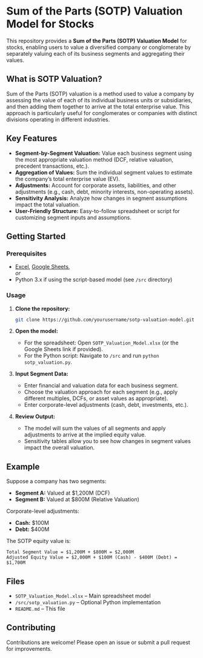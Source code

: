 # Sum of the Parts (SOTP) Valuation Model for Stocks

This repository provides a **Sum of the Parts (SOTP) Valuation Model** for stocks, enabling users to value a diversified company or conglomerate by separately valuing each of its business segments and aggregating their values.

## What is SOTP Valuation?

Sum of the Parts (SOTP) valuation is a method used to value a company by assessing the value of each of its individual business units or subsidiaries, and then adding them together to arrive at the total enterprise value. This approach is particularly useful for conglomerates or companies with distinct divisions operating in different industries.

## Key Features

- **Segment-by-Segment Valuation:** Value each business segment using the most appropriate valuation method (DCF, relative valuation, precedent transactions, etc.).
- **Aggregation of Values:** Sum the individual segment values to estimate the company’s total enterprise value (EV).
- **Adjustments:** Account for corporate assets, liabilities, and other adjustments (e.g., cash, debt, minority interests, non-operating assets).
- **Sensitivity Analysis:** Analyze how changes in segment assumptions impact the total valuation.
- **User-Friendly Structure:** Easy-to-follow spreadsheet or script for customizing segment inputs and assumptions.

## Getting Started

### Prerequisites

- [Excel](https://www.microsoft.com/en/microsoft-365/excel), [Google Sheets](https://sheets.google.com/),  
  _or_
- Python 3.x if using the script-based model (see `/src` directory)

### Usage

1. **Clone the repository:**
    ```bash
    git clone https://github.com/yourusername/sotp-valuation-model.git
    ```
2. **Open the model:**
    - For the spreadsheet: Open `SOTP_Valuation_Model.xlsx` (or the Google Sheets link if provided).
    - For the Python script: Navigate to `/src` and run `python sotp_valuation.py`.

3. **Input Segment Data:**
    - Enter financial and valuation data for each business segment.
    - Choose the valuation approach for each segment (e.g., apply different multiples, DCFs, or asset values as appropriate).
    - Enter corporate-level adjustments (cash, debt, investments, etc.).

4. **Review Output:**
    - The model will sum the values of all segments and apply adjustments to arrive at the implied equity value.
    - Sensitivity tables allow you to see how changes in segment values impact the overall valuation.

## Example

Suppose a company has two segments:
- **Segment A:** Valued at $1,200M (DCF)
- **Segment B:** Valued at $800M (Relative Valuation)

Corporate-level adjustments:
- **Cash:** $100M
- **Debt:** $400M

The SOTP equity value is:
```
Total Segment Value = $1,200M + $800M = $2,000M
Adjusted Equity Value = $2,000M + $100M (Cash) - $400M (Debt) = $1,700M
```

## Files

- `SOTP_Valuation_Model.xlsx` – Main spreadsheet model
- `/src/sotp_valuation.py` – Optional Python implementation
- `README.md` – This file

## Contributing

Contributions are welcome! Please open an issue or submit a pull request for improvements.

